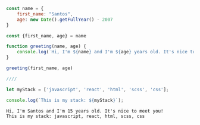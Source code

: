 ``` javascript
const name = {
    first_name: "Santos",
    age: new Date().getFullYear() - 2007
}

const {first_name, age} = name

function greeting(name, age) {
    console.log(`Hi, I'm ${name} and I'm ${age} years old. It's nice to meet you!`) 
}

greeting(first_name, age)

////

let myStack = ['javascript', 'react', 'html', 'scss', 'css'];

console.log(`This is my stack: ${myStack}`);

```
``` console
Hi, I'm Santos and I'm 15 years old. It's nice to meet you!
This is my stack: javascript, react, html, scss, css
```


<!--
### Wat heb ik de afgelopen week gedaan?
<!-a-START_SECTION:waka-a->

```text
JavaScript   2 hrs 12 mins   ██████████████████▓░░░░░░   74.43 %
Markdown     18 mins         ██▓░░░░░░░░░░░░░░░░░░░░░░   10.65 %
CSS          11 mins         █▓░░░░░░░░░░░░░░░░░░░░░░░   06.66 %
Text         4 mins          ▓░░░░░░░░░░░░░░░░░░░░░░░░   02.36 %
JSON         3 mins          ▓░░░░░░░░░░░░░░░░░░░░░░░░   02.09 %
HTML         2 mins          ▒░░░░░░░░░░░░░░░░░░░░░░░░   01.55 %
```

<!-a-END_SECTION:waka-a-> 
-->


<!--<p>&nbsp;<img align="center" src="https://github-readme-stats.vercel.app/api?username=santosvdw&show_icons=true&locale=en" alt="santosvdw" /></p>-->
